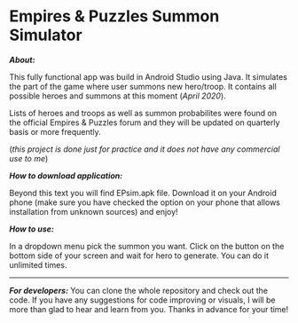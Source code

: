 # Empires & Puzzles Summon Simulator #

***About:***

This fully functional app was build in Android Studio using Java. It simulates the part of the game where user summons new hero/troop. It contains all possible heroes and summons at this moment (*April 2020*).  

Lists of heroes and troops as well as summon probabilites were found on the official Empires & Puzzles forum and they will be updated on quarterly basis or more frequently.

(*this project is done just for practice and it does not have any commercial use to me*)

***How to download application:***

Beyond this text you will find EPsim.apk file. Download it on your Android phone (make sure you have checked the option on your phone that allows installation from unknown sources) and enjoy!

***How to use:***

In a dropdown menu pick the summon you want. Click on the button on the bottom side of your screen and wait for hero to generate. You can do it unlimited times.

----

***For developers:***
You can clone the whole repository and check out the code. If you have any suggestions for code improving or visuals, I will be more than glad to hear and learn from you. Thanks in advance for your time! 

